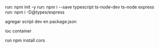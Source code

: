 run: npm init -y
run: npm i --save typescript ts-node-dev ts-node express
run: npm i -D@types/express

agregar script dev en package.json

ioc container


run npm install cors
